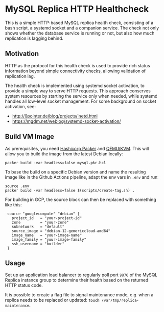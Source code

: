 # MySQL Replica HTTP Healthcheck

This is a simple HTTP-based MySQL replica health check, consisting of a bash script, a systemd socket and a companion service. The check not only shows whether the database service is running or not, but also how much replication is lagging behind.

## Motivation
HTTP as the protocol for this health check is used to provide rich status information beyond simple connectivity checks, allowing validation of replication lag.

The health check is implemented using systemd socket activation, to provide a simple way to serve HTTP requests.  This approach conserves system resources by starting the service only when needed, while systemd handles all low-level socket management. For some background on socket activation, see:
- http://0pointer.de/blog/projects/inetd.html
- https://mgdm.net/weblog/systemd-socket-activation/

## Build VM Image
As prerequisites, you need [Hashicorp Packer](https://developer.hashicorp.com/packer) and [QEMU/KVM](https://www.qemu.org). This will allow you to build the image from the latest Debian locally:
```
packer build -var headless=false mysql.pkr.hcl
```
To base the build on a specific Debian version and name the resulting image like in the Github Actions pipeline, adapt the env vars in `.env` and run:
```
source .env
packer build -var headless=false $(scripts/create-tag.sh) .
```

For building in GCP, the source block can then be replaced with something like this:
```
 source "googlecompute" "debian" {
   project_id   = "your-project-id"
   zone         = "your-zone"
   subnetwork   = "default"
   source_image = "debian-12-genericcloud-amd64"
   image_name   = "your-image-name"
   image_family = "your-image-family"
   ssh_username = "builder"
 }
```

## Usage
Set up an application load balancer to regularly poll port `9876` of the MySQL Replica instance group to determine their health based on the returned HTTP status code.

It is possible to create a flag file to signal maintenance mode, e.g. when a replica needs to be replaced or updated: `touch /var/tmp/replica-maintenance`.
